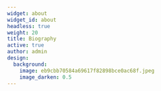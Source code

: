 ```yaml
---
widget: about
widget_id: about
headless: true
weight: 20
title: Biography
active: true
author: admin
design:
  background:
    image: eb9cbb70584a69617f82898bce0ac68f.jpeg
    image_darken: 0.5
---
```

